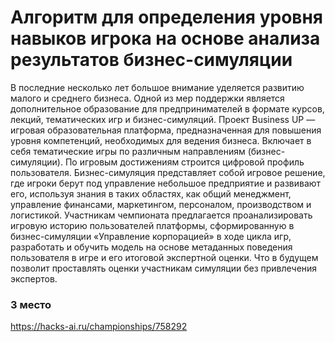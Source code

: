# Алгоритм для определения уровня навыков игрока на основе анализа результатов бизнес-симуляции

В последние несколько лет большое внимание уделяется развитию малого и среднего бизнеса. Одной из мер поддержки является дополнительное образование для предпринимателей в формате курсов, лекций, тематических игр и бизнес-симуляций.
Проект Business UP — игровая образовательная платформа, предназначенная для повышения уровня компетенций, необходимых для ведения бизнеса. Включает в себя тематические игры по различным направлениям (бизнес-симуляции). По игровым достижениям строится цифровой профиль пользователя. Бизнес-симуляция представляет собой игровое решение, где игроки берут под управление небольшое предприятие и развивают его, используя знания в таких областях, как общий менеджмент, управление финансами, маркетингом, персоналом, производством и логистикой.
Участникам чемпионата предлагается проанализировать игровую историю пользователей платформы, сформированную в бизнес-симуляции «Управление корпорацией» в ходе цикла игр, разработать и обучить модель на основе метаданных поведения пользователя в игре и его итоговой экспертной оценки. Что в будущем позволит проставлять оценки участникам симуляции без привлечения экспертов.

### 3 место


https://hacks-ai.ru/championships/758292
